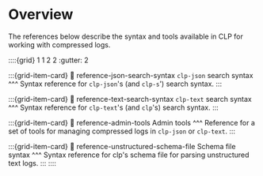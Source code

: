# Overview

The references below describe the syntax and tools available in CLP for working with compressed
logs.

::::{grid} 1 1 2 2
:gutter: 2

:::{grid-item-card}
:link: reference-json-search-syntax
`clp-json` search syntax
^^^
Syntax reference for `clp-json`'s (and `clp-s`') search syntax.
:::

:::{grid-item-card}
:link: reference-text-search-syntax
`clp-text` search syntax
^^^
Syntax reference for `clp-text`'s (and `clp`'s) search syntax.
:::

:::{grid-item-card}
:link: reference-admin-tools
Admin tools
^^^
Reference for a set of tools for managing compressed logs in `clp-json` or `clp-text`.
:::

:::{grid-item-card}
:link: reference-unstructured-schema-file
Schema file syntax
^^^
Syntax reference for clp's schema file for parsing unstructured text logs.
:::
::::
